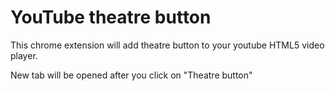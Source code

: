 # YouTube theatre button
This chrome extension will add theatre button to your youtube HTML5 video player.

New tab will be opened after you click on "Theatre button"
